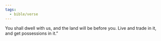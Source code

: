 ```yaml
---
tags:
  - bible/verse
---
```

You shall dwell with us, and the land will be before you. Live and trade in it, and get possessions in it.”